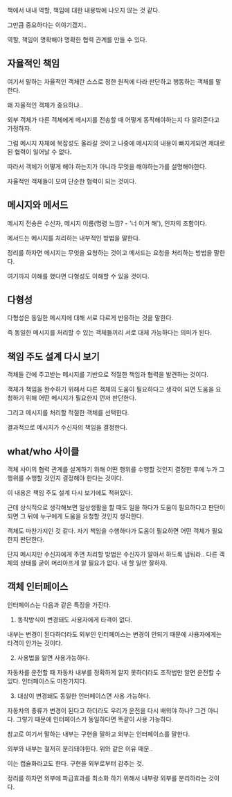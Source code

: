 책에서 내내 역할, 책임에 대한 내용밖에 나오지 않는 것 같다.

그만큼 중요하다는 이야기겠지..

역할, 책임이 명확해야 명확한 협력 관계를 만들 수 있다.

## 자율적인 책임

여기서 말하는 자율적인 객체란 스스로 정한 원칙에 다라 판단하고 행동하는 객체를 말한다.

왜 자율적인 객체가 중요하냐..

외부 객체가 다른 객체에게 메시지를 전송할 때 어떻게 동작해야하는지 다 알려준다고 가정하자.

그럼 메시지 자체에 복잡성도 올라갈 것이고 나중에 메시지의 내용이 빠지게되면 제대로 된 협력이 일어날 수 없다.

따라서 객체가 어떻게 해야 하는지가 아니라 무엇을 해야하는가를 설명해야한다.

자율적인 객체들이 모여 단순한 협력이 되는 것이다.

## 메시지와 메서드

메시지 전송은 수신자, 메시지 이름(명령 느낌? - '너 이거 해'), 인자의 조합이다.

메서드는 메시지를 처리하는 내부적인 방법을 말한다.

정리를 하자면 메시지는 무엇을 요청하는 것이고 메서드는 요청을 처리하는 방법을 말한다.

여기까지 이해를 했다면 다형성도 이해할 수 있을 것이다.

## 다형성

다형성은 동일한 메시지에 대해 서로 다르게 반응하는 것을 말한다.

즉 동일한 메시지를 처리할 수 있는 객체들끼리 서로 대체 가능하다는 의미가 된다.

## 책임 주도 설계 다시 보기

객체들 간에 주고받는 메시지를 기반으로 적절한 책임과 협력을 발견하는 것이다.

객체가 책임을 완수하기 위해서 다른 객체의 도움이 필요하다고 생각이 되면 도움을 요청하기 위해 어떤 메시지가 필요한지 먼저 판단한다.

그리고 메시지를 처리할 적절한 객체를 선택한다.

결과적으로 메시지가 수신자의 책임을 결정한다.

## what/who 사이클

객체 사이의 협력 관계를 설계하기 위해 어떤 행위를 수행할 것인지 결정한 후에 누가 그 행위를 수행할 것인지 결정해야 한다는 것이다.

이 내용은 책임 주도 설계 다시 보기에도 적혀있다.

근데 상식적으로 생각해보면 일상생활을 할 때도 일을 하다가 도움이 필요하다고 판단이되면 그 뒤에 누구에게 도움을 요청할 것인지 생각한다.

객체도 마찬가지인 것 같다. 자기 책임을 수행하다가 도움이 필요하면 어떤 객체가 필요한지 판단한다.

단지 메시지만 수신자에게 주면 처리할 방법은 수신자가 알아서 하도록 냅둬라.. 다른 객체의 상태를 굳이 머리아프게 알 필요가 없다. 내 할 일만 잘하자.

## 객체 인터페이스

인터페이스는 다음과 같은 특징을 가진다.

1. 동작방식이 변경돼도 사용자에게 타격이 없다.

내부는 변경이 된다하더라도 외부인 인터페이스는 변경이 안되기 때문에 사용자에게는 타격이 안가는 것이다.

2. 사용법을 알면 사용가능하다.

자동차를 운전할 때 자동차 내부를 정확하게 알지 못하더라도 조작법만 알면 운전할 수 있다. 인터페이스도 마찬가지다.

3. 대상이 변경돼도 동일한 인터페이스면 사용 가능하다.

자동차의 종류가 변경이 된다고 하더라도 우리가 운전을 다시 배워야 하나? 그건 아니다. 그렇기 때문에 인터페이스가 동일하다면 똑같이 사용 가능하다.

참고로 여기서 말하는 내부는 구현을 말하고 외부는 인터페이스를 말한다.

외부와 내부는 철저히 분리돼야한다. 위와 같은 이유 때문..

이는 캡슐화라고도 한다. 구현을 외부로부터 감추는 것.

정리를 하자면 외부에 파급효과를 최소화 하기 위해서 내부랑 외부를 분리하라는 것이다.
